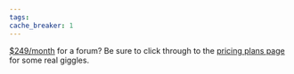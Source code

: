 ```yaml
---
tags: 
cache_breaker: 1
---
```


[$249/month](http://www.livecloud.com/welcomeupgrade.php) for a forum? Be sure to click through to the [pricing plans page](http://www.livecloud.com/plans.php) for some real giggles.
